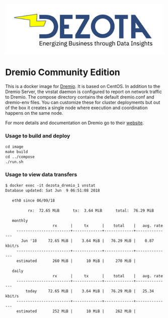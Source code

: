 ![image](https://github.com/Dezota/dockerfiles/raw/master/dezota_logo_sm.png)

# Dremio Community Edition 

This is a docker image for [Dremio](https://github.com/dremio/dremio-oss). 
It is based on CentOS.  In addition to the Dremio Server, the vnstat daemon
is configured to report on network traffic to Dremio.  The compose directory
contains the default dremio.conf and dremio-env files.  You can customize
these for cluster deployments but out of the box it creates a single node
where execution and coordination happens on the same node.

For more details and documentation on Dremio go to their
[website](https://www.dremio.com/).

### Usage to build and deploy
```
cd image
make build
cd ../compose
./run.sh
```

### Usage to view data transfers
```
$ docker exec -it dezota_dremio_1 vnstat
Database updated: Sat Jun  9 06:51:08 2018

   eth0 since 06/09/18

          rx:  72.65 MiB      tx:  3.64 MiB      total:  76.29 MiB

   monthly
                     rx      |     tx      |    total    |   avg. rate
     ------------------------+-------------+-------------+---------------
       Jun '18     72.65 MiB |    3.64 MiB |   76.29 MiB |    0.87 kbit/s
     ------------------------+-------------+-------------+---------------
     estimated       260 MiB |      10 MiB |     270 MiB |

   daily
                     rx      |     tx      |    total    |   avg. rate
     ------------------------+-------------+-------------+---------------
         today     72.65 MiB |    3.64 MiB |   76.29 MiB |   25.34 kbit/s
     ------------------------+-------------+-------------+---------------
     estimated       252 MiB |      10 MiB |     262 MiB |
```
